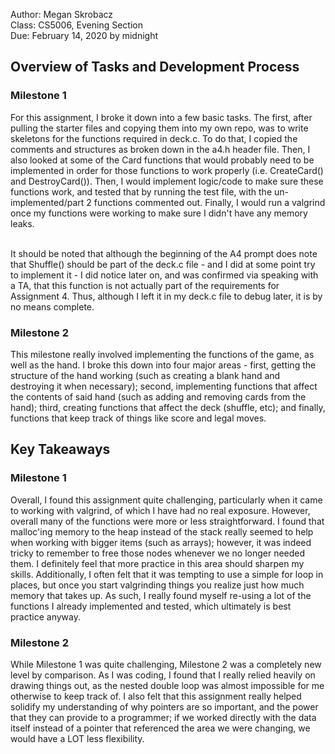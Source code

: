 Author: Megan Skrobacz<br>
Class: CS5006, Evening Section<br>
Due: February 14, 2020 by midnight<br>

<h2> Overview of Tasks and Development Process</h2>
<h3> Milestone 1 </h3>
For this assignment, I broke it down into a few basic tasks. The first, after pulling the starter files and copying them into my own repo, was to write skeletons for the functions required in deck.c. To do that, I copied the comments and structures as broken down in the a4.h header file. Then, I also looked at some of the Card functions that would probably need to be implemented in order for those functions to work properly (i.e. CreateCard() and DestroyCard()). Then, I would implement logic/code to make sure these functions work, and tested that by running the test file, with the un-implemented/part 2 functions commented out. Finally, I would run a valgrind once my functions were working to make sure I didn't have any memory leaks.<br><br>

It should be noted that although the beginning of the A4 prompt does note that Shuffle() should be part of the deck.c file - and I did at some point try to implement it - I did notice later on, and was confirmed via speaking with a TA, that this function is not actually part of the requirements for Assignment 4. Thus, although I left it in my deck.c file to debug later, it is by no means complete.

<h3> Milestone 2 </h3>
This milestone really involved implementing the functions of the game, as well as the hand. I broke this down into four major areas - first, getting the structure of the hand working (such as creating a blank hand and destroying it when necessary); second, implementing functions that affect the contents of said hand (such as adding and removing cards from the hand); third, creating functions that affect the deck (shuffle, etc); and finally, functions that keep track of things like score and legal moves.

<h2> Key Takeaways</h2>
<h3> Milestone 1</h3>
Overall, I found this assignment quite challenging, particularly when it came to working with valgrind, of which I have had no real exposure. However, overall many of the functions were more or less straightforward. I found that malloc'ing memory to the heap instead of the stack really seemed to help when working with bigger items (such as arrays); however, it was indeed tricky to remember to free those nodes whenever we no longer needed them. I definitely feel that more practice in this area should sharpen my skills. Additionally, I often felt that it was tempting to use a simple for loop in places, but once you start valgrinding things you realize just how much memory that takes up. As such, I really found myself re-using a lot of the functions I already implemented and tested, which ultimately is best practice anyway.

<h3> Milestone 2</h3>
While Milestone 1 was quite challenging, Milestone 2 was a completely new level by comparison. As I was coding, I found that I really relied heavily on drawing things out, as the nested double loop was almost impossible for me otherwise to keep track of. I also felt that this assignment really helped solidify my understanding of why pointers are so important, and the power that they can provide to a programmer; if we worked directly with the data itself instead of a pointer that referenced the area we were changing, we would have a LOT less flexibility.